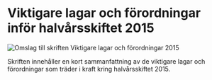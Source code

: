 # Viktigare lagar och förordningar inför halvårsskiftet 2015

![Omslag till skriften Viktigare lagar och förordningar 2015](/contentassets/1b0b7636e2ff40d9b1d0ebe5fab9a915/omslag-vlf-150.jpg?width=150&quality=85)


Skriften innehåller en kort sammanfattning av de viktigare lagar och förordningar som träder i kraft kring halvårsskiftet 2015\.

